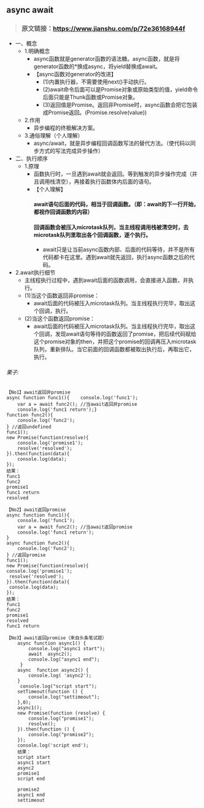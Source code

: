 ## async await
> ### 原文链接：https://www.jianshu.com/p/72e36168944f
  - 一、概念
      - 1.明确概念
        - async函数就是generator函数的语法糖。async函数，就是将generator函数的*换成async，将yield替换成await。
        - 【async函数对generator的改进】
          - (1)内置执行器，不需要使用next()手动执行。
          - (2)await命令后面可以是Promise对象或原始类型的值，yield命令后面只能是Thunk函数或Promise对象。
          - (3)返回值是Promise。返回非Promise时，async函数会把它包装成Promise返回。(Promise.resolve(value))
      - 2.作用
         - 异步编程的终极解决方案。
      - 3.通俗理解（个人理解）
         - async/await，就是异步编程回调函数写法的替代方法。（使代码以同步方式的写法完成异步操作）
  - 二、执行顺序
    - 1.原理
      - 函数执行时，一旦遇到await就会返回。等到触发的异步操作完成（并且调用栈清空），再接着执行函数体内后面的语句。
      - 【个人理解】
         #### await语句后面的代码，相当于回调函数。（即：await的下一行开始，都视作回调函数的内容）
         #### 回调函数会被压入microtask队列，当主线程调用栈被清空时，去microtask队列里取出各个回调函数，逐个执行。
        - await只是让当前async函数内部、后面的代码等待，并不是所有代码都卡在这里。遇到await就先返回，执行async函数之后的代码。
   - 2.await执行细节
     - 主线程执行过程中，遇到await后面的函数调用，会直接进入函数，并执行。
     - (1)当这个函数返回非promise：
       - await后面的代码被压入microtask队列。当主线程执行完毕，取出这个回调，执行。
     - (2)当这个函数返回promise：
       - await后面的代码被压入microtask队列。当主线程执行完毕，取出这个回调，发现await语句等待的函数返回了promise，把后续代码赋给这个promise对象的then，并把这个promise的回调再压入microtask队列，重新排队。当它前面的回调函数都被取出执行后，再取出它，执行。
###### 栗子:
```
【No1】await返回非promise
async function func1(){    console.log('func1');
    var a = await func2(); //当await返回非promise
    console.log('func1 return');}
function func2(){
    console.log('func2');
} //返回undefined
func1();
new Promise(function(resolve){
    console.log('promise1');
    resolve('resolved');
}).then(function(data){
    console.log(data);
});
结果：
func1
func2
promise1
func1 return
resolved
```
```
【No2】await返回promise
async function func1(){   
    console.log('func1');   
    var a = await func2(); //当await返回promise    
    console.log('func1 return');
}
async function func2(){    
    console.log('func2');
} //返回promise
func1();
new Promise(function(resolve){   
console.log('promise1');   
 resolve('resolved');
}).then(function(data){   
 console.log(data);
});
结果：
func1
func2
promise1
resolved
func1 return
```
```
【No3】await返回promise（来自头条笔试题）
    async function async1() {     
        console.log("async1 start");      
        await  async2();     
        console.log("async1 end");   
     }  
    async  function async2() {    
        console.log( 'async2');  
    } 
     console.log("script start");  
    setTimeout(function () {      
        console.log("settimeout");  
    },0);
    async1();  
    new Promise(function (resolve) {      
        console.log("promise1");      
        resolve();  
    }).then(function () {      
        console.log("promise2"); 
    }); 
    console.log('script end');  
    结果：
    script start
    async1 start
    async2
    promise1
    script end
    
    promise2
    async1 end
    settimeout
```
